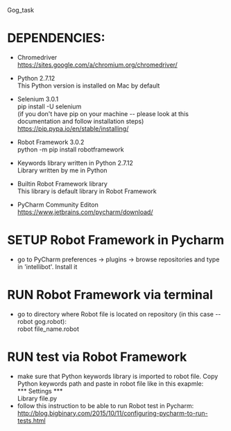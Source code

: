 Gog_task

# DEPENDENCIES:
- Chromedriver  
https://sites.google.com/a/chromium.org/chromedriver/

- Python 2.7.12  
This Python version is installed on Mac by default  

- Selenium 3.0.1   
pip install -U selenium  
(if you don't have pip on your machine -- please look at this documentation and follow installation steps)  
https://pip.pypa.io/en/stable/installing/  

- Robot Framework 3.0.2  
python -m pip install robotframework  

- Keywords library written in Python 2.7.12  
Library written by me in Python  

- Builtin Robot Framework library  
This library is default library in Robot Framework  

- PyCharm Community Editon  
https://www.jetbrains.com/pycharm/download/

# SETUP Robot Framework in Pycharm  
- go to PyCharm preferences -> plugins -> browse repositories and type in 'intellibot'. Install it  

# RUN Robot Framework via terminal   
- go to directory where Robot file is located on repository (in this case -- robot gog.robot):  
robot file_name.robot

# RUN test via Robot Framework  
- make sure that Python keywords library is imported to robot file. Copy Python keywords path and paste in robot file like in this exapmle:  
*** Settings ***  
Library  file.py  
- follow this instruction to be able to run Robot test in Pycharm:  
http://blog.bigbinary.com/2015/10/11/configuring-pycharm-to-run-tests.html  

 

